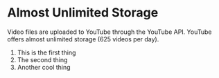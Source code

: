 # Almost Unlimited Storage

Video files are uploaded to YouTube through the YouTube API. YouTube offers
almost unlimited storage (625 videos per day).

1. This is the first thing
2. The second thing
3. Another cool thing